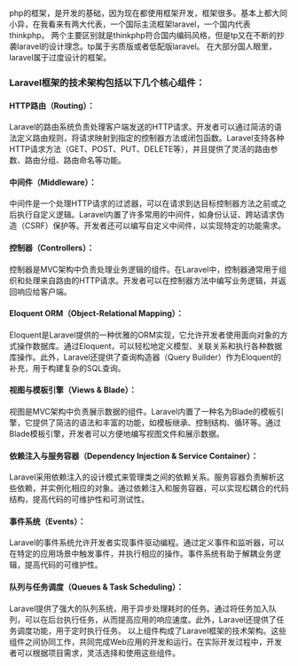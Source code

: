 

php的框架，是开发的基础，因为现在都使用框架开发，框架很多。基本上都大同小异，在我看来有两大代表，一个国际主流框架laravel，一个国内代表thinkphp。
两个主要区别就是thinkphp符合国内编码风格，但是tp又在不断的抄袭laravel的设计理念。tp属于劣质版或者低配版laravel。
在大部分国人眼里，laravel属于过度设计的框架。


### Laravel框架的技术架构包括以下几个核心组件：


#### HTTP路由（Routing）：
Laravel的路由系统负责处理客户端发送的HTTP请求。开发者可以通过简洁的语法定义路由规则，将请求映射到指定的控制器方法或闭包函数。Laravel支持各种HTTP请求方法（GET、POST、PUT、DELETE等），并且提供了灵活的路由参数、路由分组、路由命名等功能。

#### 中间件（Middleware）：
中间件是一个处理HTTP请求的过滤器，可以在请求到达目标控制器方法之前或之后执行自定义逻辑。Laravel内置了许多常用的中间件，如身份认证、跨站请求伪造（CSRF）保护等。开发者还可以编写自定义中间件，以实现特定的功能需求。

#### 控制器（Controllers）：
控制器是MVC架构中负责处理业务逻辑的组件。在Laravel中，控制器通常用于组织和处理来自路由的HTTP请求。开发者可以在控制器方法中编写业务逻辑，并返回响应给客户端。

#### Eloquent ORM（Object-Relational Mapping）：
Eloquent是Laravel提供的一种优雅的ORM实现，它允许开发者使用面向对象的方式操作数据库。通过Eloquent，可以轻松地定义模型、关联关系和执行各种数据库操作。此外，Laravel还提供了查询构造器（Query Builder）作为Eloquent的补充，用于构建复杂的SQL查询。

#### 视图与模板引擎（Views & Blade）：
视图是MVC架构中负责展示数据的组件。Laravel内置了一种名为Blade的模板引擎，它提供了简洁的语法和丰富的功能，如模板继承、控制结构、循环等。通过Blade模板引擎，开发者可以方便地编写视图文件和展示数据。

#### 依赖注入与服务容器（Dependency Injection & Service Container）：
Laravel采用依赖注入的设计模式来管理类之间的依赖关系。服务容器负责解析这些依赖，并实例化相应的对象。通过依赖注入和服务容器，可以实现松耦合的代码结构，提高代码的可维护性和可测试性。

#### 事件系统（Events）：
Laravel的事件系统允许开发者实现事件驱动编程。通过定义事件和监听器，可以在特定的应用场景中触发事件，并执行相应的操作。事件系统有助于解耦业务逻辑，提高代码的可维护性。

#### 队列与任务调度（Queues & Task Scheduling）：
Laravel提供了强大的队列系统，用于异步处理耗时的任务。通过将任务加入队列，可以在后台执行任务，从而提高应用的响应速度。此外，Laravel还提供了任务调度功能，用于定时执行任务。
以上组件构成了Laravel框架的技术架构。这些组件之间协同工作，共同完成Web应用的开发和运行。在实际开发过程中，开发者可以根据项目需求，灵活选择和使用这些组件。
